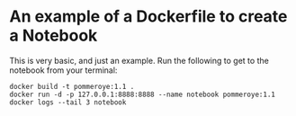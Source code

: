 # An example of a Dockerfile to create a Notebook

This is very basic, and just an example. Run the following to get to the notebook from your terminal:

```commandline
docker build -t pommeroye:1.1 .
docker run -d -p 127.0.0.1:8888:8888 --name notebook pommeroye:1.1
docker logs --tail 3 notebook
```